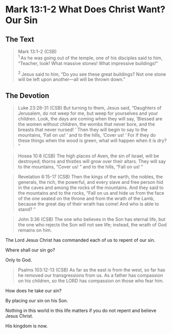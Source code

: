 # Mark 13:1-2 What Does Christ Want? Our Sin

## The Text

>Mark 13:1–2 (CSB)  
><sup> 1 </sup> As he was going out of the temple, one of his disciples said to him, “Teacher, look! What massive stones! What impressive buildings!” 
>
><sup> 2 </sup> Jesus said to him, “Do you see these great buildings? Not one stone will be left upon another—all will be thrown down.”

## The Devotion

>Luke 23:28-31 (CSB) But turning to them, Jesus said, “Daughters of Jerusalem, do not weep for me, but weep for yourselves and your children. Look, the days are coming when they will say, ‘Blessed are the women without children, the wombs that never bore, and the breasts that never nursed! ’ Then they will begin to say to the mountains, ‘Fall on us! ’ and to the hills, ‘Cover us! ’ For if they do these things when the wood is green, what will happen when it is dry? ”

>Hosea 10:8 (CSB) The high places of Aven, the sin of Israel,
will be destroyed;
thorns and thistles will grow over their altars.
They will say to the mountains, “Cover us! ”
and to the hills, “Fall on us! ”

>Revelation 6:15-17 (CSB) Then the kings of the earth, the nobles, the generals, the rich, the powerful, and every slave and free person hid in the caves and among the rocks of the mountains. And they said to the mountains and to the rocks, “Fall on us and hide us from the face of the one seated on the throne and from the wrath of the Lamb, because the great day of their wrath has come! And who is able to stand? ”

>John 3:36 (CSB) The one who believes in the Son has eternal life, but the one who rejects the Son will not see life; instead, the wrath of God remains on him.

The Lord Jesus Christ has commanded each of us to repent of our sin.

Where shall our sin go?

Only to God.

>Psalms 103:12-13 (CSB) As far as the east is from the west,
so far has he removed
our transgressions from us.
As a father has compassion on his children,
so the LORD has compassion on those who fear him.

How does he take our sin?

By placing our sin on his Son.

Nothing in this world in this life matters if you do not repent and believe Jesus Christ.

His kingdom is now.

